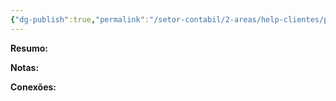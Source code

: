 ```yaml
---
{"dg-publish":true,"permalink":"/setor-contabil/2-areas/help-clientes/pinheiro-servicos-65/","dgPassFrontmatter":true,"created":"2025-06-21T20:22:52.882-03:00","updated":"2025-06-21T20:24:26.822-03:00"}
---
```


**Resumo:**



**Notas:**




**Conexões:**

